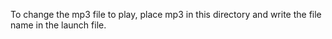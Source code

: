 To change the mp3 file to play, place mp3 in this directory and write the file name in the launch file.
